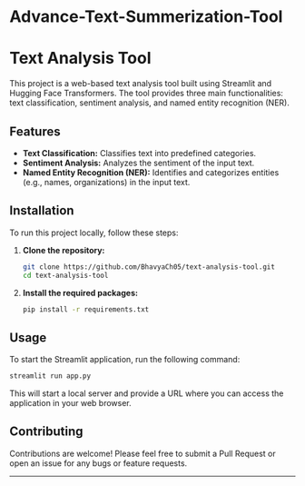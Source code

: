 # Advance-Text-Summerization-Tool

# Text Analysis Tool

This project is a web-based text analysis tool built using Streamlit and Hugging Face Transformers. The tool provides three main functionalities: text classification, sentiment analysis, and named entity recognition (NER).

## Features

- **Text Classification:** Classifies text into predefined categories.
- **Sentiment Analysis:** Analyzes the sentiment of the input text.
- **Named Entity Recognition (NER):** Identifies and categorizes entities (e.g., names, organizations) in the input text.

## Installation

To run this project locally, follow these steps:

1. **Clone the repository:**
   ```bash
   git clone https://github.com/BhavyaCh05/text-analysis-tool.git
   cd text-analysis-tool
   ```

2. **Install the required packages:**
   ```bash
   pip install -r requirements.txt
   ```

## Usage

To start the Streamlit application, run the following command:

```bash
streamlit run app.py
```

This will start a local server and provide a URL where you can access the application in your web browser.

## Contributing

Contributions are welcome! Please feel free to submit a Pull Request or open an issue for any bugs or feature requests.


---

